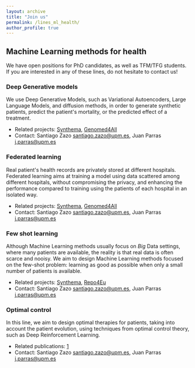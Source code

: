 ```yaml
---
layout: archive
title: "Join us"
permalink: /lines_ml_health/
author_profile: true
---
```


## Machine Learning methods for health

We have open positions for PhD candidates, as well as TFM/TFG students. If you are interested in any of these lines, do not hesitate to contact us!

### Deep Generative models

We use Deep Generative Models, such as Variational Autoencoders, Large Language Models, and diffusion methods, in order to generate synthetic patients, predict the patient's mortality, or the predicted effect of a treatment.
* Related projects: [Synthema](https://synthema.eu/), [Genomed4All](https://genomed4all.eu/)
* Contact: Santiago Zazo [santiago.zazo@upm.es](mailto:santiago.zazo@upm.es), Juan Parras [j.parras@upm.es](mailto:j.parras@upm.es)

### Federated learning

Real patient's health records are privately stored at different hospitals. Federated learning aims at training a model using data scattered among different hospitals, without compromising the privacy, and enhancing the performance compared to training using the patients of each hospital in an isolated way.
* Related projects: [Synthema](https://synthema.eu/), [Genomed4All](https://genomed4all.eu/)
* Contact: Santiago Zazo [santiago.zazo@upm.es](mailto:santiago.zazo@upm.es), Juan Parras [j.parras@upm.es](mailto:j.parras@upm.es)

### Few shot learning

Although Machine Learning methods usually focus on *Big* Data settings, where many patients are available, the reality is that real data is often scarce and nooisy. We aim to design Machine Learning methods focused on the few-shot problem: learning as good as possible when only a small number of patients is available.
* Related projects: [Synthema](https://synthema.eu/), [Repo4Eu](https://repo4.eu/)
* Contact: Santiago Zazo [santiago.zazo@upm.es](mailto:santiago.zazo@upm.es), Juan Parras [j.parras@upm.es](mailto:j.parras@upm.es)

### Optimal control 

In this line, we aim to design optimal therapies for patients, taking into account the patient evolution, using techniques from optimal control theory, such as Deep Reinforcement Learning.
* Related publications: [1](https://doi.org/10.1016/j.mbs.2023.109044)
* Contact: Santiago Zazo [santiago.zazo@upm.es](mailto:santiago.zazo@upm.es), Juan Parras [j.parras@upm.es](mailto:j.parras@upm.es)


